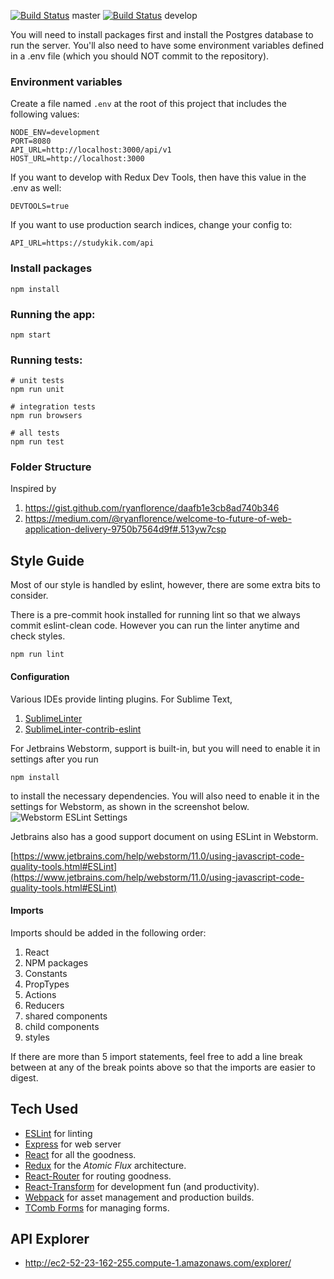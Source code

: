 [![Build Status](https://travis-ci.com/studykik/web.svg?token=ep486uxesfywHQ7s7j7H&branch=master)](https://travis-ci.com/studykik/web) master
[![Build Status](https://travis-ci.com/studykik/web.svg?token=ep486uxesfywHQ7s7j7H&branch=develop)](https://travis-ci.com/studykik/web) develop

You will need to install packages first and install the Postgres database to run the server. You'll also need to have some environment variables defined in a .env file (which you should NOT commit to the repository).

### Environment variables
Create a file named `.env` at the root of this project that includes the following values:
```
NODE_ENV=development
PORT=8080
API_URL=http://localhost:3000/api/v1
HOST_URL=http://localhost:3000
```

If you want to develop with Redux Dev Tools, then have this value in the .env as well:
```
DEVTOOLS=true
```

If you want to use production search indices, change your config to:
```
API_URL=https://studykik.com/api
```

### Install packages
```
npm install
```

### Running the app:
```
npm start
```

### Running tests:
```
# unit tests
npm run unit

# integration tests
npm run browsers

# all tests
npm run test
```

### Folder Structure
Inspired by

1. https://gist.github.com/ryanflorence/daafb1e3cb8ad740b346
1. https://medium.com/@ryanflorence/welcome-to-future-of-web-application-delivery-9750b7564d9f#.513yw7csp

## Style Guide

Most of our style is handled by eslint, however, there are some extra bits to consider.

There is a pre-commit hook installed for running lint so that we always commit eslint-clean code.
However you can run the linter anytime and check styles.
```
npm run lint
```

#### Configuration
Various IDEs provide linting plugins. For Sublime Text,

1. [SublimeLinter](http://www.sublimelinter.com/en/latest/)
1. [SublimeLinter-contrib-eslint](https://github.com/roadhump/SublimeLinter-eslint)

For Jetbrains Webstorm, support is built-in, but you will need to enable it in settings after you run
```
npm install
```
to install the necessary dependencies. You will also need to enable it in the settings for Webstorm, as shown in the screenshot below.
![Webstorm ESLint Settings](https://studykik.atlassian.net/wiki/download/attachments/5210114/eslint%20webstorm.png?version=1&modificationDate=1467068787645&api=v2)

Jetbrains also has a good support document on using ESLint in Webstorm.

[https://www.jetbrains.com/help/webstorm/11.0/using-javascript-code-quality-tools.html#ESLint](https://www.jetbrains.com/help/webstorm/11.0/using-javascript-code-quality-tools.html#ESLint)

#### Imports
Imports should be added in the following order:

1. React
1. NPM packages
1. Constants
1. PropTypes
1. Actions
1. Reducers
1. shared components
1. child components
1. styles

If there are more than 5 import statements, feel free to add a line break between at any of the break points above so that the imports are easier to digest.

## Tech Used

- [ESLint](http://eslint.org/) for linting
- [Express](http://expressjs.com/) for web server
- [React](https://github.com/facebook/react) for all the goodness.
- [Redux](https://github.com/gaearon/redux) for the _Atomic Flux_ architecture.
- [React-Router](https://github.com/rackt/react-router) for routing goodness.
- [React-Transform](https://github.com/gaearon/babel-plugin-react-transform) for development fun (and productivity).
- [Webpack](https://github.com/webpack/webpack) for asset management and production builds.
- [TComb Forms](https://github.com/gcanti/tcomb-form/) for managing forms.

## API Explorer

- http://ec2-52-23-162-255.compute-1.amazonaws.com/explorer/
